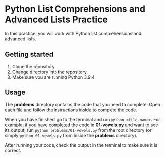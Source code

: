 # Python List Comprehensions and Advanced Lists Practice

In this practice, you will work with Python list comprehensions and advanced
lists.

## Getting started

1. Clone the repository.
2. Change directory into the repository.
3. Make sure you are running Python 3.9.4.

## Usage

The __problems__ directory contains the code that you need to complete. Open
each file and follow the instructions inside to complete the code.

When you have finished, go to the terminal and run `python <file-name>`. For
example, if you have completed the code in __01-vowels.py__ and want to see its
output, run `python problems/01-vowels.py` from the root directory (or simply
`python 01-vowels.py` from inside the __problems__ directory).

After running your code, check the output in the terminal to make sure it is
correct.
